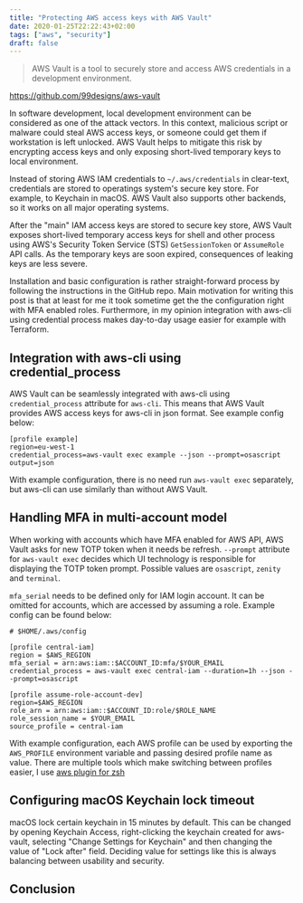 ```yaml
---
title: "Protecting AWS access keys with AWS Vault"
date: 2020-01-25T22:22:43+02:00
tags: ["aws", "security"]
draft: false
---
```


> AWS Vault is a tool to securely store and access AWS credentials in a development environment.

https://github.com/99designs/aws-vault

In software development, local development environment can be considered as one of the attack vectors. In this context, malicious script or malware could steal AWS access keys, or someone could get them if workstation is left unlocked. AWS Vault helps to mitigate this risk by encrypting access keys and only exposing short-lived temporary keys to local environment.

Instead of storing AWS IAM credentials to `~/.aws/credentials` in clear-text, credentials are stored to operatings system's secure key store. For example, to Keychain in macOS. AWS Vault also supports other backends, so it works on all major operating systems.

After the "main" IAM access keys are stored to secure key store, AWS Vault exposes short-lived temporary access keys for shell and other process using AWS's Security Token Service (STS) `GetSessionToken` or `AssumeRole` API calls. As the temporary keys are soon expired, consequences of leaking keys are less severe.

Installation and basic configuration is rather straight-forward process by following the instructions in the GitHub repo. Main motivation for writing this post is that at least for me it took sometime get the the configuration right with MFA enabled roles. Furthermore, in my opinion integration with aws-cli using credential process makes day-to-day usage easier for example with Terraform.

## Integration with aws-cli using credential_process

AWS Vault can be seamlessly integrated with aws-cli using `credential_process` attribute for `aws-cli`. This means that AWS Vault provides AWS access keys for aws-cli in json format. See example config below:

```
[profile example]
region=eu-west-1
credential_process=aws-vault exec example --json --prompt=osascript
output=json
```

With example configuration, there is no need run `aws-vault exec` separately, but aws-cli can use similarly than without AWS Vault.

## Handling MFA in multi-account model

When working with accounts which have MFA enabled for AWS API, AWS Vault asks for new TOTP token when it needs be refresh. `--prompt` attribute for `aws-vault exec` decides which UI technology is responsible for displaying the TOTP token prompt. Possible values are `osascript`, `zenity` and `terminal`.

`mfa_serial` needs to be defined only for IAM login account. It can be omitted for accounts, which are accessed by assuming a role. Example config can be found below:

```
# $HOME/.aws/config

[profile central-iam]
region = $AWS_REGION
mfa_serial = arn:aws:iam::$ACCOUNT_ID:mfa/$YOUR_EMAIL
credential_process = aws-vault exec central-iam --duration=1h --json --prompt=osascript

[profile assume-role-account-dev]
region=$AWS_REGION
role_arn = arn:aws:iam::$ACCOUNT_ID:role/$ROLE_NAME
role_session_name = $YOUR_EMAIL
source_profile = central-iam
```

With example configuration, each AWS profile can be used by exporting the `AWS_PROFILE` environment variable and passing desired profile name as value. There are multiple tools which make switching between profiles easier, I use [aws plugin for zsh](https://github.com/ohmyzsh/ohmyzsh/tree/master/plugins/aws)

## Configuring macOS Keychain lock timeout

macOS lock certain keychain in 15 minutes by default. This can be changed by opening Keychain Access, right-clicking the keychain created for aws-vault, selecting "Change Settings for Keychain" and then changing the value of "Lock after" field. Deciding value for settings like this is always balancing between usability and security.

## Conclusion
